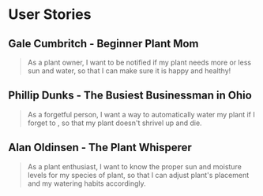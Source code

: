 # User Stories

## Gale Cumbritch - Beginner Plant Mom
> As a plant owner, I want to be notified if my plant needs more or less sun and water, so that I can make sure it is happy and healthy!

## Phillip Dunks - The Busiest Businessman in Ohio
> As a forgetful person, I want a way to automatically water my plant if I forget to , so that my plant doesn't shrivel up and die.

## Alan Oldinsen - The Plant Whisperer
> As a plant enthusiast, I want to know the proper sun and moisture levels for my species of plant, so that I can adjust plant's placement and my watering habits accordingly.